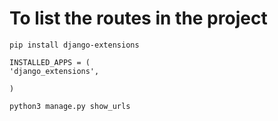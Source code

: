 # To list the routes in the project

```
pip install django-extensions
```

```
INSTALLED_APPS = (
'django_extensions',

)
```

```
python3 manage.py show_urls

```